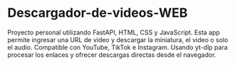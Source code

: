 # Descargador-de-videos-WEB
Proyecto personal utilizando FastAPI, HTML, CSS y JavaScript. Esta app permite ingresar una URL de video y descargar la miniatura, el video o solo el audio. Compatible con YouTube, TikTok e Instagram. Usando yt-dlp para procesar los enlaces y ofrecer descargas directas desde el navegador.
